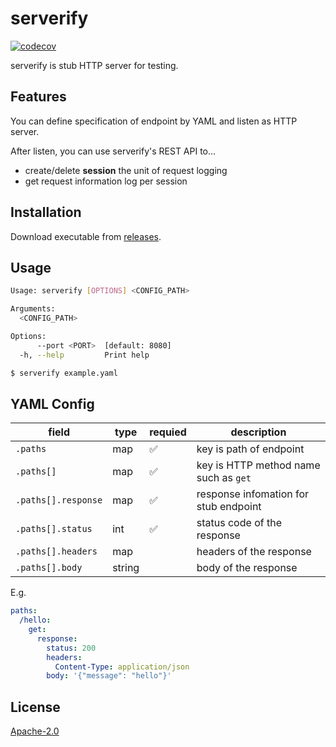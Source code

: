 # serverify

[![codecov](https://codecov.io/gh/autopp/serverify/graph/badge.svg?token=TMBNHI2I9F)](https://codecov.io/gh/autopp/serverify)

serverify is stub HTTP server for testing.

## Features

You can define specification of endpoint by YAML and listen as HTTP server.

After listen, you can use serverify's REST API to...

- create/delete **session** the unit of request logging
- get request information log per session

## Installation

Download executable from [releases](https://github.com/autopp/serverify/releases).


## Usage

```sh
Usage: serverify [OPTIONS] <CONFIG_PATH>

Arguments:
  <CONFIG_PATH>  

Options:
      --port <PORT>  [default: 8080]
  -h, --help         Print help
```

```sh
$ serverify example.yaml
```

## YAML Config

| field | type | requied | description |
| --- | --- | --- | --- |
| `.paths` | map | :white_check_mark: | key is path of endpoint |
| `.paths[]` | map | :white_check_mark: | key is HTTP method name such as `get` |
| `.paths[].response` | map | :white_check_mark: | response infomation for stub endpoint |
| `.paths[].status` | int | :white_check_mark: | status code of the response |
| `.paths[].headers` | map |  | headers of the response |
| `.paths[].body` | string |  | body of the response |

E.g.
```yaml
paths:
  /hello:
    get:
      response:
        status: 200
        headers:
          Content-Type: application/json
        body: '{"message": "hello"}'
```

## License

[Apache-2.0](LICENSE)
